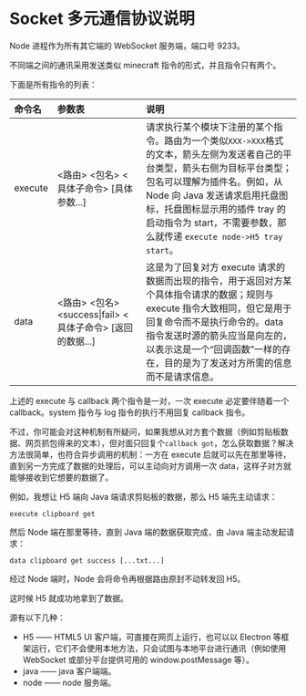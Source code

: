 # Socket 多元通信协议说明

Node 进程作为所有其它端的 WebSocket 服务端，端口号 9233。

不同端之间的通讯采用发送类似 minecraft 指令的形式，并且指令只有两个。

下面是所有指令的列表：

| 命令名 | 参数表 | 说明 |
| :- | :- | :- |
| execute | <路由> <包名> <具体子命令> \[具体参数...\] | 请求执行某个模块下注册的某个指令。路由为一个类似```XXX->XXX```格式的文本，箭头左侧为发送者自己的平台类型，箭头右侧为目标平台类型；包名可以理解为插件名。例如，从 Node 向 Java 发送请求启用托盘图标，托盘图标显示用的插件 tray 的启动指令为 start，不需要参数，那么就传递 ```execute node->H5 tray start```。 |
| data | <路由> <包名> <success\|fail> <具体子命令> \[返回的数据...\] | 这是为了回复对方 execute 请求的数据而出现的指令，用于返回对方某个具体指令请求的数据；规则与 execute 指令大致相同，但它是用于回复命令而不是执行命令的。data 指令发送时源的箭头应当是向左的，以表示这是一个“回调函数”一样的存在，目的是为了发送对方所需的信息而不是请求信息。 |

上述的 execute 与 callback 两个指令是一对，一次 execute 必定要伴随着一个 callback。system 指令与 log 指令的执行不用回复 callback 指令。

不过，你可能会对这种机制有所疑问，如果我想从对方套个数据（例如剪贴板数据、网页抓包得来的文本），但对面只回复个```callback got```，怎么获取数据？解决方法很简单，也符合异步调用的机制：一方在 execute 后就可以先在那里等待，直到另一方完成了数据的处理后，可以主动向对方调用一次 data，这样子对方就能够接收到它想要的数据了。

例如，我想让 H5 端向 Java 端请求剪贴板的数据，那么 H5 端先主动请求：

```execute clipboard get```

然后 Node 端在那里等待，直到 Java 端的数据获取完成，由 Java 端主动发起请求：

```data clipboard get success [...txt...]```

经过 Node 端时，Node 会将命令再根据路由原封不动转发回 H5。

这时候 H5 就成功地拿到了数据。

源有以下几种：
- H5 —— HTML5 UI 客户端，可直接在网页上运行，也可以以 Electron 等框架运行，它们不会使用本地方法，只会试图与本地平台进行通讯（例如使用 WebSocket 或部分平台提供可用的 window.postMessage 等）。
- java —— java 客户端端。
- node —— node 服务端。

